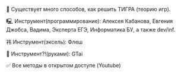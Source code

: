 🐅 Существует много способов, как решить ТИГРА (теорию игр). 

🖳 Инструмент(программирование):  Алексея Кабанова, Евгения Джобса, Вадима, Эксперта ЕГЭ, Информатика БУ,  а также dev/inf. 

祎 Инструмент(эксель): Флеш 

🙌 Инструмент?!(руками): GTai

✅ Все методы в открытом доступе (Youtube)
